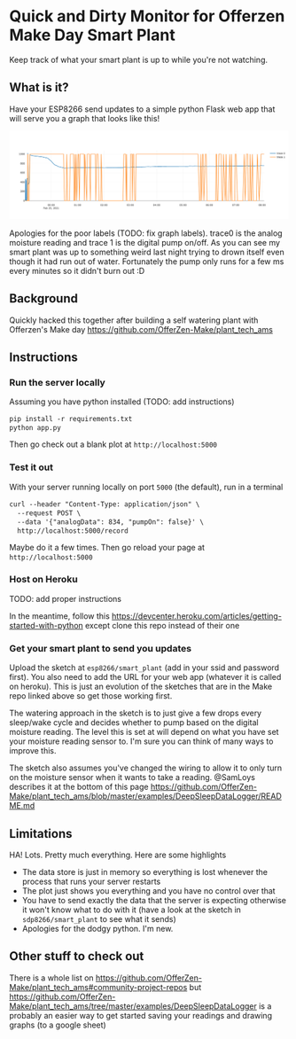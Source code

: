 # Quick and Dirty Monitor for Offerzen Make Day Smart Plant

Keep track of what your smart plant is up to while you're not watching.

## What is it?

Have your ESP8266 send updates to a simple python Flask web app that will serve you a graph that looks like this!

![Monitoring Plot](resources/first_plot.png)

Apologies for the poor labels (TODO: fix graph labels). trace0 is the analog moisture reading and trace 1 is the digital pump on/off. As you can see my smart plant was up to something weird last night trying to drown itself even though it had run out of water. Fortunately the pump only runs for a few ms every minutes so it didn't burn out :D

## Background

Quickly hacked this together after building a self watering plant with Offerzen's Make day https://github.com/OfferZen-Make/plant_tech_ams

## Instructions

### Run the server locally

Assuming you have python installed (TODO: add instructions)

```
pip install -r requirements.txt
python app.py
```
Then go check out a blank plot at `http://localhost:5000`

### Test it out

With your server running locally on port `5000` (the default), run in a terminal

```
curl --header "Content-Type: application/json" \
  --request POST \
  --data '{"analogData": 834, "pumpOn": false}' \
  http://localhost:5000/record
```
Maybe do it a few times. Then go reload your page at `http://localhost:5000`

### Host on Heroku

TODO: add proper instructions

In the meantime, follow this https://devcenter.heroku.com/articles/getting-started-with-python except clone this repo instead of their one

### Get your smart plant to send you updates

Upload the sketch at `esp8266/smart_plant` (add in your ssid and password first). You also need to add the URL for your web app (whatever it is called on heroku). This is just an evolution of the sketches that are in the Make repo linked above so get those working first.

The watering approach in the sketch is to just give a few drops every sleep/wake cycle and decides whether to pump based on the digital moisture reading. The level this is set at will depend on what you have set your moisture reading sensor to. I'm sure you can think of many ways to improve this.

The sketch also assumes you've changed the wiring to allow it to only turn on the moisture sensor when it wants to take a reading. @SamLoys describes it at the bottom of this page https://github.com/OfferZen-Make/plant_tech_ams/blob/master/examples/DeepSleepDataLogger/README.md

## Limitations

HA! Lots. Pretty much everything. Here are some highlights

- The data store is just in memory so everything is lost whenever the process that runs your server restarts
- The plot just shows you everything and you have no control over that
- You have to send exactly the data that the server is expecting otherwise it won't know what to do with it (have a look at the sketch in 
`sdp8266/smart_plant` to see what it sends)
- Apologies for the dodgy python. I'm new.

## Other stuff to check out

There is a whole list on https://github.com/OfferZen-Make/plant_tech_ams#community-project-repos but https://github.com/OfferZen-Make/plant_tech_ams/tree/master/examples/DeepSleepDataLogger is a probably an easier way to get started saving your readings and drawing graphs (to a google sheet)